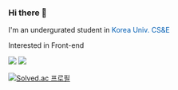 ### Hi there 👋

I'm an undergurated student in <span style="color:#045FB4"> Korea Univ. CS&E </span>

Interested in Front-end
 
<a href="버튼을 눌렀을 때 이동할 링크" target="_blank"><img src="https://img.shields.io/badge/notion-000000?style=flat&logo=notion&logoColor=FFFFFF"/></a>
<a href="버튼을 눌렀을 때 이동할 링크" target="_blank"><img src="https://img.shields.io/badge/flutter-000000?style=flat&logo=Flutter&logoColor=#02569B"/></a>

[![Solved.ac
프로필](http://mazassumnida.wtf/api/generate_badge?boj=ksuuueh0224)](https://solved.ac/ksuuueh0224)
<!--
**rla-suedeng/rla-suedeng** is a ✨ _special_ ✨ repository because its `README.md` (this file) appears on your GitHub profile.

Here are some ideas to get you started:


- 🌱 I’m currently learning ...
- 👯 I’m looking to collaborate on ...
- 🤔 I’m looking for help with ...
- 💬 Ask me about ...
- 📫 How to reach me: ...
- 😄 Pronouns: ...
- ⚡ Fun fact: ...
-->
